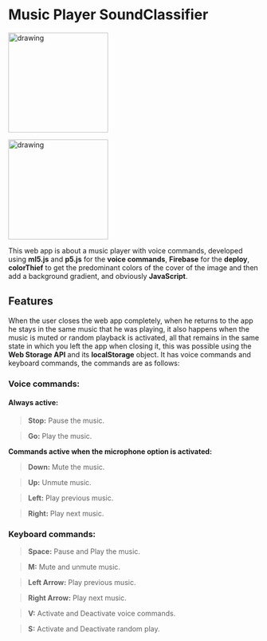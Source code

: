 # **Music Player SoundClassifier**

[<img src="https://res.cloudinary.com/dopf41lzl/image/upload/v1619540388/Music%20Player%20SoundClassifier/musicplayer-ml5.web.app__iPhone_6_7_8_12_1_gywly9.png" alt="drawing" width="200"/>](https://res.cloudinary.com/dopf41lzl/image/upload/v1619540388/Music%20Player%20SoundClassifier/musicplayer-ml5.web.app__iPhone_6_7_8_12_1_gywly9.png)

[<img src="https://res.cloudinary.com/dopf41lzl/image/upload/v1619540384/Music%20Player%20SoundClassifier/musicplayer-ml5.web.app__iPhone_6_7_8_10_1_tqclaq.png" alt="drawing" width="200"/>](https://res.cloudinary.com/dopf41lzl/image/upload/v1619540384/Music%20Player%20SoundClassifier/musicplayer-ml5.web.app__iPhone_6_7_8_10_1_tqclaq.png)

This web app is about a music player with voice commands, developed using **ml5.js** and **p5.js** for the **voice commands**, **Firebase** for the **deploy**, **colorThief** to get the predominant colors of the cover of the image and then add a background gradient, and obviously **JavaScript**.

## Features

When the user closes the web app completely, when he returns to the app he stays in the same music that he was playing, it also happens when the music is muted or random playback is activated, all that remains in the same state in which you left the app when closing it, this was possible using the **Web Storage API** and its **localStorage** object. It has voice commands and keyboard commands, the commands are as follows:

### Voice commands:
#### Always active:

> **Stop:** Pause the music.

> **Go:** Play the music.

**Commands active when the microphone option is activated:**

>**Down:** Mute the music.

>**Up:** Unmute music.

>**Left:** Play previous music.

>**Right:** Play next music.

### Keyboard commands:

>**Space:** Pause and Play the music.

>**M:** Mute and unmute music.

>**Left Arrow:** Play previous music.

>**Right Arrow:** Play next music.

>**V:** Activate and Deactivate voice commands.

>**S:** Activate and Deactivate random play.
